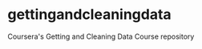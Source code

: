 gettingandcleaningdata
======================

Coursera's Getting and Cleaning Data Course repository
